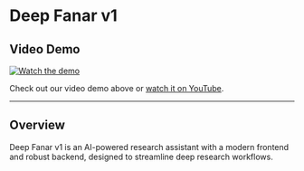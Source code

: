 # Deep Fanar v1

## Video Demo

[![Watch the demo](https://img.youtube.com/vi/QlFVlOEjWEg/0.jpg)](https://www.youtube.com/watch?v=QlFVlOEjWEg)

Check out our video demo above or [watch it on YouTube](https://www.youtube.com/watch?v=QlFVlOEjWEg).

---

## Overview

Deep Fanar v1 is an AI-powered research assistant with a modern frontend and robust backend, designed to streamline deep research workflows. 